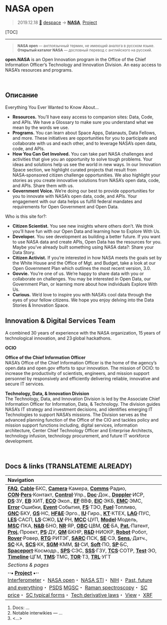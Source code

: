 # NASA open
> 2019.12.18 [🚀](../index/index.md) [despace](index.md) → **[NASA](zz_nasa.md)**, [Project](project.md)

[TOC]

---

> <small>**NASA open** — англоязычный термин, не имеющий аналога в русском языке. **Открытый каталог NASA** — дословный перевод с английского на русский.</small>

**open.NASA** is an Open Innovation program in the Office of the Chief Information Officer’s Technology and Innovation Division. An easy access to NASA’s resources and programs.



<p style="page-break-after:always"> </p>

## Описание

Everything You Ever Wanted to Know About...

   - **Resources.** You’ll have easy access to companion sites: Data, Code, and APIs. We have a Glossary to make sure you understand what we mean by the words we use.
   - **Programs.** You can learn about Space Apps, Datanauts, Data Fellows, and more. These initiatives are opportunities for you to participate and collaborate with us and each other, and to leverage NASA’s open data, code, and APIs.
   - **How You Can Get Involved.** You can take part NASA challenges and activities that give you an opportunity to solve tough problems. Your ideas and solutions help us see the world in new ways. In our Innovation Space section, we highlight curated projects that result from NASA‑sponsored citizen challenge opportunities. We also highlight your stories as you create innovative solutions from NASA’s open data, code, and APIs. Share them with us.
   - **Government Voice.** We’re doing our best to provide opportunities for you to innovate with NASA’s open data, code, and APIs. Your engagement with our data helps us fulfill federal mandates and requirements for Open Government and Open Data.

Who is this site for?:

   - **Citizen Scientist.** You see new insights where others don’t. We think you’ll have fun with our Open Data and learning how to Explore With Us.
   - **Developer.** You see development as building a better future. If you want to use NASA data and create APIs, Open Data has the resources for you. Maybe you’ve already built something using NASA data?: Share your Data Story.
   - **Citizen Activist.** If you’re interested in how NASA meets the goals set by the White House and the Office of Mgt. and Budget, take a look at our Open Government Plan which outlines the most recent version, 3.0.
   - **Govvie.** You’re one of us. We’re happy to share data with you or collaborate on challenges. You may be interested in Open Data, our Government Plan, or learning more about how individuals Explore With Us.
   - **Curious.** We’d love to inspire you with NASA’s cool data through the eyes of your fellow citizens. We hope you enjoy delving into the Data Stories & Innovation Space.


## Innovation &  Digital Services Team
A combined 30 years of experience with the NASA organization, 15 years of technological innovation, and 23 global hackathons.

**OCIO**

**Office of the Chief Information Officer**  
NASA’s Office of the Chief Information Officer is the home of the agency’s open.data and open.gov efforts to spur innovation. The mission of OCIO: to increase the productivity of scientists, engineers, and mission support personnel by responsively and efficiently delivering reliable, innovative and secure IT services.

**Technology, Data, & Innovation Division**  
The Technology, Data, and Innovation Division is led by the Associate Chief Information Officer for Information, Data, & Technology. The division guides NASA’s IT strategy and investment decisions, and identifies emerging IT Technologies to support NASA’s missions. The Division serves as the advanced planning function of the Office of the CIO and tackles policy and mission support functions including, digital services, information architecture, Center Chief Technology Officer and Enterprise Architects, technology infusion, technology procurement, and future IT workforce development.



<p style="page-break-after:always"> </p>

## Docs & links (TRANSLATEME ALREADY)
|Navigation|
|:--|
|**[FAQ](faq.md)**, **[Cable](cable.md)**·БКС, **[Camera](cam.md)**·Камера, **[Comms](comms.md)**·Радио, **[CON](contact.md)·[Pers](person.md)**·Контакт, **[Control](control.md)**·Упр., **[Doc](doc.md)**·Док., **[Doppler](doppler.md)**·ИСР, **[DS](ds.md)**·ЗУ, **[EB](eb.md)**·ХИТ, **[ECO](ecology.md)**·Экол., **[EF](ef.md)**·ВВФ, **[ElC](elc.md)**·ЭКБ, **[EMC](emc.md)**·ЭМС, **[Error](error.md)**·Ошибки, **[Event](event.md)**·События, **[FS](fs.md)**·ТЭО, **[Fuel](fuel.md)**·Топливо, **[GNC](gnc.md)**·БКУ, **[GS](scs.md)**·НС, **[HF&E](hfe.md)**·Эрго., **[IU](iu.md)**·Гиро., **[KT](kt.md)**·КТЕХ, **[LAG](lag.md)**·ПУC, **[LES](les.md)**·САСП, **[LS](ls.md)**·СЖО, **[LV](lv.md)**·РН, **[MCC](mcc.md)**·ЦУП, **[Model](model.md)**·Модель, **[MSC](sc.md)**·ПКА, **[N&B](nnb.md)**·БНО, **[NR](nr.md)**·ЯР, **[OBC](obc.md)**·ЦВМ, **[OE](oe.md)**·БА, **[Pat.](патент.md)**·Патент, **[Proj.](project.md)**·Проект, **[PS](ps.md)**·ДУ, **[QM](qm.md)**·БКНР, **[R&D](rnd.md)**·НИОКР, **[Robot](robotics.md)**·Робот, **[Rover](rover.md)**·Ровер, **[RTG](rtg.md)**·РИТЭГ, **[SARC](sarc.md)**·ПСК, **[SE](se.md)**·СЭ, **[Sens.](sensor.md)**·Датч., **[SC](sc.md)**·КА, **[SCS](scs.md)**·КК, **[SGM](sgm.md)**·КММ, **[SI](si.md)**·СИ, **[Soft](soft.md)**·ПО, **[SP](sp.md)**·БС, **[Spaceport](spaceport.md)**·Космодр., **[SPS](sps.md)**·СЭС, **[SSS](sss.md)**·ГЗУ, **[TCS](tcs.md)**·СОТР, **[Test](test.md)**·ЭО, **[Timeline](timeline.md)**·ЦГМ, **[TMS](tms.md)**·ТМС, **[TOR](tor.md)**·ТЗ, **[TRL](trl.md)**·УГТ|
|*Sections & pages*|
|**··• [Project](project.md) •··**<br> [Interferometer](interferometer.md)・ [NASA open](nasa_open.md)・ [NASA STI](nasa_sti.md)・ [NIH](nih.md)・ [Past, future and everything](pfaeverything.md)・ [PSDS](us_psds.md) [MGSC](mgsc.md)・ [Raman spectroscopy](raman_spsc.md)・ [SC price](sc_price.md)・ [SC typical forms](sc.md)・ [Tech derivative laws](td_laws.md)・ [View](view.md)・ [XRF](xrf.md)|

   1. Docs: …
   1. Notable interwikies — …
   1. <…>
